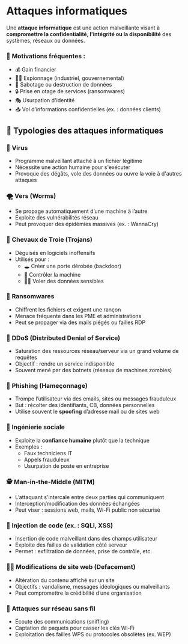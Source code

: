 # Attaques informatiques

Une **attaque informatique** est une action malveillante visant à **compromettre la confidentialité, l'intégrité ou la disponibilité** des systèmes, réseaux ou données.

### 🎯 **Motivations fréquentes** :

- 💰 Gain financier
- 🕵️‍♂️ Espionnage (industriel, gouvernemental)
- 🧨 Sabotage ou destruction de données
- 🔒 Prise en otage de services (ransomwares)
- 🎭 Usurpation d'identité
- 📥 Vol d’informations confidentielles (ex. : données clients)



## 🧬 **Typologies des attaques informatiques**

### 🦠 **Virus**

- Programme malveillant attaché à un fichier légitime
- Nécessite une action humaine pour s'exécuter
- Provoque des dégâts, vole des données ou ouvre la voie à d'autres attaques



### 🌪️ **Vers (Worms)**

- Se propage automatiquement d’une machine à l’autre
- Exploite des vulnérabilités réseau
- Peut provoquer des épidémies massives (ex. : WannaCry)



### 🐴 **Chevaux de Troie (Trojans)**

- Déguisés en logiciels inoffensifs
- Utilisés pour :
    - 🕳️ Créer une porte dérobée (backdoor)
    - 🧠 Contrôler la machine
    - 🕵️‍♀️ Voler des données sensibles


### 💸 **Ransomwares**

- Chiffrent les fichiers et exigent une rançon
- Menace fréquente dans les PME et administrations
- Peut se propager via des mails piégés ou failles RDP


### 🌊 **DDoS (Distributed Denial of Service)**

- Saturation des ressources réseau/serveur via un grand volume de requêtes
- Objectif : rendre un service indisponible
- Souvent mené par des botnets (réseaux de machines zombies)


### 🎣 **Phishing (Hameçonnage)**

- Trompe l’utilisateur via des emails, sites ou messages frauduleux
- But : récolter des identifiants, CB, données personnelles
- Utilise souvent le **spoofing** d’adresse mail ou de sites web



### 🧠 **Ingénierie sociale**

- Exploite la **confiance humaine** plutôt que la technique
- Exemples :
    - Faux techniciens IT
    - Appels frauduleux
    - Usurpation de poste en entreprise



### 🕵️ **Man-in-the-Middle (MITM)**

- L’attaquant s'intercale entre deux parties qui communiquent
- Interception/modification des données échangées
- Peut viser : sessions web, mails, Wi-Fi public non sécurisé



### 💉 **Injection de code (ex. : SQLi, XSS)**

- Insertion de code malveillant dans des champs utilisateur
- Exploite des failles de validation côté serveur
- Permet : exfiltration de données, prise de contrôle, etc.



### 🧑‍🎨 **Modifications de site web (Defacement)**

- Altération du contenu affiché sur un site
- Objectifs : vandalisme, messages idéologiques ou malveillants
- Peut compromettre la crédibilité d’une organisation



### 📶 **Attaques sur réseau sans fil**

- Écoute des communications (sniffing)
- Captation de paquets pour casser les clés Wi-Fi
- Exploitation des failles WPS ou protocoles obsolètes (ex. WEP)